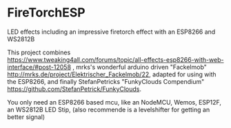 # FireTorchESP
LED effects including an impressive firetorch effect with an ESP8266 and WS2812B

This project combines  
https://www.tweaking4all.com/forums/topic/all-effects-esp8266-with-web-interface/#post-12058
, 
mrks's wonderful arduino driven "Fackelmob"
http://mrks.de/project/Elektrischer_Fackelmob/22, 
adapted for using with the ESP8266, and finally 
StefanPetricks "FunkyClouds Compendium" 
https://github.com/StefanPetrick/FunkyClouds.

You only need an ESP8266 based mcu, like an NodeMCU, Wemos, ESP12F, an WS2812B LED Stip, (also recommende is a levelshifter for getting an better signal)
